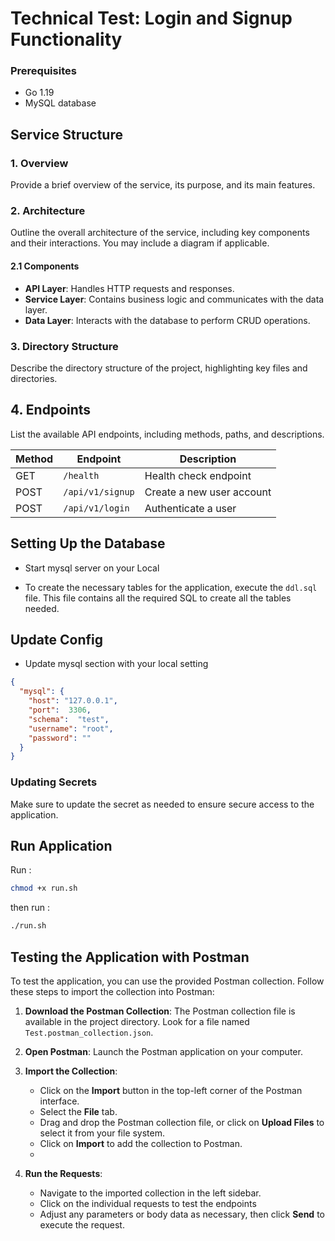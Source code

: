 # Technical Test: Login and Signup Functionality

### Prerequisites

- Go 1.19
- MySQL database

## Service Structure

### 1. Overview

Provide a brief overview of the service, its purpose, and its main features.

### 2. Architecture

Outline the overall architecture of the service, including key components and their interactions. You may include a diagram if applicable.

#### 2.1 Components
- **API Layer**: Handles HTTP requests and responses.
- **Service Layer**: Contains business logic and communicates with the data layer.
- **Data Layer**: Interacts with the database to perform CRUD operations.

### 3. Directory Structure

Describe the directory structure of the project, highlighting key files and directories.

## 4. Endpoints

List the available API endpoints, including methods, paths, and descriptions.

| Method | Endpoint         | Description               |
|--------|------------------|---------------------------|
| GET    | `/health`        | Health check endpoint     |
| POST   | `/api/v1/signup` | Create a new user account |
| POST   | `/api/v1/login`  | Authenticate a user       |


## Setting Up the Database

- Start mysql server on your Local

- To create the necessary tables for the application, execute the `ddl.sql` file. This file contains all the required SQL to create all the tables needed.

## Update Config
- Update mysql section with your local setting
```json
{
  "mysql": {
    "host": "127.0.0.1",
    "port":  3306,
    "schema":  "test",
    "username": "root",
    "password": ""
  }
}
```

### Updating Secrets

Make sure to update the secret as needed to ensure secure access to the application.


## Run Application
Run :
```bash
chmod +x run.sh  
```
then run :
```bash
./run.sh  
```

## Testing the Application with Postman

To test the application, you can use the provided Postman collection. Follow these steps to import the collection into Postman:

1. **Download the Postman Collection**:
   The Postman collection file is available in the project directory. Look for a file named `Test.postman_collection.json`.

2. **Open Postman**:
   Launch the Postman application on your computer.

3. **Import the Collection**:
    - Click on the **Import** button in the top-left corner of the Postman interface.
    - Select the **File** tab.
    - Drag and drop the Postman collection file, or click on **Upload Files** to select it from your file system.
    - Click on **Import** to add the collection to Postman.
    - 
4.  **Run the Requests**:
    - Navigate to the imported collection in the left sidebar.
    - Click on the individual requests to test the endpoints
    - Adjust any parameters or body data as necessary, then click **Send** to execute the request.
